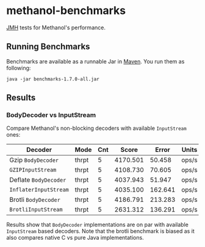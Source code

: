 # methanol-benchmarks

[JMH][jmh] tests for Methanol's performance.

## Running Benchmarks

Benchmarks are available as a runnable Jar in [Maven][benchmarks_maven]. You run them as following:

```bsh
java -jar benchmarks-1.7.0-all.jar
```

## Results

### BodyDecoder vs InputStream

Compare Methanol's non-blocking decoders with available `InputStream` ones:

| Decoder               | Mode  | Cnt | Score    | Error   | Units |
|-----------------------|-------|-----|----------|---------|-------|
| Gzip `BodyDecoder`    | thrpt | 5   | 4170.501 | 50.458  | ops/s |
| `GZIPInputStream`     | thrpt | 5   | 4108.730 | 70.605  | ops/s |
| Deflate `BodyDecoder` | thrpt | 5   | 4037.943 | 51.947  | ops/s |
| `InflaterInputStream` | thrpt | 5   | 4035.100 | 162.641 | ops/s |
| Brotli `BodyDecoder`  | thrpt | 5   | 4186.791 | 213.283 | ops/s |
| `BrotliInputStream`   | thrpt | 5   | 2631.312 | 136.291 | ops/s |

Results show that `BodyDecoder` implementations are on par with available `InputStream` based decoders.
Note that the brotli benchmark is biased as it also compares native C vs pure Java implementations.

[jmh]: https://openjdk.java.net/projects/code-tools/jmh/
[benchmarks_maven]: https://mvnrepository.com/artifact/com.github.mizosoft.methanol/benchmarks/
